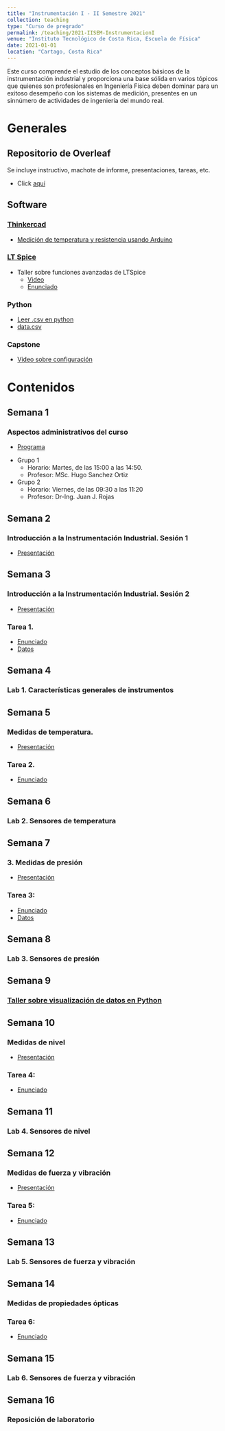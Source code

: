 ```yaml
---
title: "Instrumentación I - II Semestre 2021"
collection: teaching
type: "Curso de pregrado"
permalink: /teaching/2021-IISEM-InstrumentacionI
venue: "Instituto Tecnológico de Costa Rica, Escuela de Física"
date: 2021-01-01
location: "Cartago, Costa Rica"
---
```

Este curso comprende el estudio de los conceptos básicos de la instrumentación industrial y proporciona una base sólida en varios tópicos que quienes son profesionales en Ingeniería Física deben dominar para un exitoso desempeño con los sistemas de medición, presentes en un sinnúmero de actividades de ingeniería del mundo real.

# Generales
## Repositorio de Overleaf
Se incluye instructivo, machote de informe, presentaciones, tareas, etc. 
* Click [aquí](https://www.overleaf.com/read/zjkbkmvfnrcc)

## Software

### [Thinkercad](https://www.tinkercad.com/dashboard)
* [Medición de temperatura y resistencia usando Arduino](https://www.tinkercad.com/things/388IamUa3SP-copy-of-temperatura-y-resistencia-con-arduino/editel?sharecode=QrfIFVOtNjDwwy28nUcJXTL2-pqxoz6O9-MtxGTbABM)

### [LT Spice](https://www.analog.com/en/design-center/design-tools-and-calculators/ltspice-simulator.html)
* Taller sobre funciones avanzadas de LTSpice
   * [Video](https://www.youtube.com/watch?v=zHD7Y2LBVH0)
   * [Enunciado](https://estudianteccr-my.sharepoint.com/:b:/g/personal/prof_juan_rojas_estudiantec_cr/EfXS7vWKRZdGuhqq1opP8FEBYMEAtVKjedhkPwLMo09v0Q?e=YjHzTk)
   
### Python
* [Leer .csv en python](https://colab.research.google.com/drive/1YVJyWnTlSJ3F9WBlO-NQANxnusqROjwX?usp=sharing)
* [data.csv](https://estudianteccr-my.sharepoint.com/:u:/g/personal/prof_juan_rojas_estudiantec_cr/ET9qN1KRqj5Eq4c7srjrPkIB2AyT9_MevsOqnhR0aFeE8w?e=2PGylx)
   
### Capstone
   * [Video sobre configuración](https://youtu.be/JOZz-7b-sLE)

# Contenidos

## Semana 1
### Aspectos administrativos del curso
* [Programa](https://estudianteccr-my.sharepoint.com/:b:/g/personal/prof_juan_rojas_estudiantec_cr/EQVFkz82K1lHmOT_3umZ4XsBtAgky_hNbrUIx1mNGu154g?e=bq4KkL)

[//]: #(*[Cronograma](https://estudianteccr-my.sharepoint.com/:b:/g/personal/prof_juan_rojas_estudiantec_cr/EcR9EazOKlVKi6UjezfMHQ4BWBKMp9B0p2lxswi2pfOO5Q?e=kJBaEi))
* Grupo 1 
   * Horario: Martes, de las 15:00 a las 14:50.
   * Profesor: MSc. Hugo Sanchez Ortiz
* Grupo 2
   * Horario: Viernes, de las 09:30 a las 11:20
   * Profesor: Dr-Ing. Juan J. Rojas

## Semana 2
### Introducción a la Instrumentación Industrial. Sesión 1
* [Presentación](https://estudianteccr-my.sharepoint.com/:b:/g/personal/prof_juan_rojas_estudiantec_cr/EQdAJYjvaEhMroNYkio9ku4BEX20iHap58oArHoGIT5gXw?e=bZzgfh)

## Semana 3

### Introducción a la Instrumentación Industrial. Sesión 2
* [Presentación](https://estudianteccr-my.sharepoint.com/:b:/g/personal/prof_juan_rojas_estudiantec_cr/Ec5JXy17Q5FAkW60xv15trIBdjdaG3Fd-XEphw109JX96w?e=3kF7yh)

### Tarea 1. 
* [Enunciado](https://estudianteccr-my.sharepoint.com/:b:/g/personal/prof_juan_rojas_estudiantec_cr/EUqIVmje6itFozSxAuQR-8ABA0w8OqvgGvdAClBRB-T72Q?e=L0qkLj)
* [Datos](https://estudianteccr-my.sharepoint.com/:x:/g/personal/prof_juan_rojas_estudiantec_cr/EdPgXIwyTmhMgulR94-n6JUBvSWLipoVPb18x3d9gS7syg?e=nHJdWq)

## Semana 4

### Lab 1. Características generales de instrumentos

## Semana 5

### Medidas de temperatura.
* [Presentación](https://estudianteccr-my.sharepoint.com/:b:/g/personal/prof_juan_rojas_estudiantec_cr/Ed88IgFv1JJFlF11Ptvp-B8B1a-PYg_5mOA5Fd1NSwKdOw?e=o8fkjY)

### Tarea 2. 
* [Enunciado](https://estudianteccr-my.sharepoint.com/:b:/g/personal/prof_juan_rojas_estudiantec_cr/EYwKHsRoPglMkMnXzDuFH2YBhzGzAtbqLTMPM5ecHEor6g?e=Y4PeTW)

## Semana 6
### Lab 2. Sensores de temperatura

## Semana 7
### 3. Medidas de presión
* [Presentación](https://estudianteccr-my.sharepoint.com/:b:/g/personal/prof_juan_rojas_estudiantec_cr/EfRyAQhsU4dAjSUAWhamDVoBM6l8ClwSxgoweDSb746LpA?e=XgCYad)

### Tarea 3: 
* [Enunciado](https://estudianteccr-my.sharepoint.com/:b:/g/personal/prof_juan_rojas_estudiantec_cr/Ec6DSOSBAGVBgWcqJp7HDWQBp2uZwC1XzToAE_DlQVx44A?e=PAOIQd)
* [Datos](https://estudianteccr-my.sharepoint.com/:u:/g/personal/prof_juan_rojas_estudiantec_cr/ES5u-pJPlFNBnMxKUXgPvi0B6mYtfNTDfYd4Du76JagNqA?e=5g6mPB)

## Semana 8

### Lab 3. Sensores de presión

## Semana 9

### [Taller sobre visualización de datos en Python](https://teams.microsoft.com/l/channel/19%3AEY0dO9PbvVOWya-1G_42RFysF_EHeb6317TFUwJAmOU1%40thread.tacv2/tab%3A%3Aaec2ee15-b4bc-46ea-8feb-0252d7dd017f?groupId=95733c28-d2d0-4b20-879a-5687d5c03149&tenantId=bfcf1d9d-93ea-43b1-b902-1daa68a64248)

## Semana 10

### Medidas de nivel
* [Presentación](https://estudianteccr-my.sharepoint.com/:b:/g/personal/prof_juan_rojas_estudiantec_cr/EXYwHhL0y1xNnX3zOtBfaw0BHq6fZdA72Si6iXUrVGk3aA?e=Qxoi9L)

### Tarea 4: 
* [Enunciado](https://estudianteccr-my.sharepoint.com/:b:/g/personal/prof_juan_rojas_estudiantec_cr/EVWTrQYTWAZJj9ArW29HPOUBS_RqVoTUMsjnaooZWMHeow?e=wlSvG3)

## Semana 11

### Lab 4. Sensores de nivel

## Semana 12

### Medidas de fuerza y vibración
* [Presentación](https://estudianteccr-my.sharepoint.com/:b:/g/personal/prof_juan_rojas_estudiantec_cr/EY7NwfFrki5Mmx0ZfizG2cIBfUeB2jGVdrgTYNzII3QM6g?e=piuC56)

### Tarea 5: 
* [Enunciado](https://estudianteccr-my.sharepoint.com/:b:/g/personal/prof_juan_rojas_estudiantec_cr/ETqIF_VW_hxIjYTjjOebjg4B5rrl3iWz9SefTHgDDFkZkw?e=os6cOp)

## Semana 13

### Lab 5. Sensores de fuerza y vibración

## Semana 14

### Medidas de propiedades ópticas 

### Tarea 6: 
* [Enunciado]()

## Semana 15

### Lab 6. Sensores de fuerza y vibración

## Semana 16

### Reposición de laboratorio